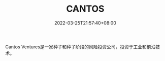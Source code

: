 ﻿---
weight: 
title: "CANTOS"
description: "Cantos Ventures是一家种子和种子阶段的风险投资公司，投资于工业和前沿技术"
date: 2022-03-25T21:57:40+08:00
lastmod: 2022-03-25T16:45:40+08:00
draft: false
authors: ["Metabd"]
featuredImage: "cantos.png"
link: ""
tags: ["投资机构","CANTOS"]
categories: ["navigation"]
navigation: ["投资机构"]
lightgallery: true
toc: true
pinned: false
recommend: false
recommend1: false
---
Cantos Ventures是一家种子和种子阶段的风险投资公司，投资于工业和前沿技术。
